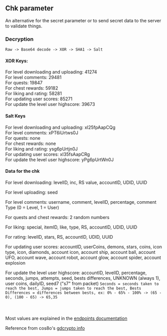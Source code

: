 ## Chk parameter
An alternative for the secret parameter or to send secret data to the server to validate things.
### Decryption
`Raw -> Base64 decode -> XOR -> SHA1 -> Salt`

#### XOR Keys:
For level downloading and uploading: 41274  
For level comments: 29481  
For quests: 19847  
For chest rewards: 59182  
For liking and rating: 58281  
For updating user scores: 85271  
For update the level user highscore: 39673
#### Salt Keys
For level downloading and uploading: xI25fpAapCQg  
For level comments: xPT6iUrtws0J  
For quests: none  
For chest rewards: none  
For liking and rating: ysg6pUrtjn0J  
For updating user scores: xI35fsAapCRg  
For update the level user highscore: yPg6pUrtWn0J
#### Data for the chk
For level downloading: levelID, inc, RS value, accountID, UDID, UUID  
  
For level uploading: seed  
  
For level comments: username, comment, levelID, percentage, comment Type (0 = Level, 1 = User)  
  
For quests and chest rewards: 2 random numbers  
  
For liking: special, itemID, like, type, RS, accountID, UDID, UUID  
  
For rating: levelID, stars, RS, accountID, UDID, UUID  
  
For updating user scores: accountID, userCoins, demons, stars, coins, icon type, icon, diamonds, account icon, account ship, account ball, account UFO, account wave, account robot, account glow, account spider, account explosion  
  
For update the level user highscore: accountID, levelID, percentage, seconds, jumps, attempts, seed, bests differences, UNKNOWN (always 1), user coins, dailyID, seed7 ("s7" from packet) `Seconds = seconds taken to reach the best, Jumps = jumps taken to reach the best, Bests Differences = differences between bests, ex: 0% - 65% - 100% -> (65 - 0), (100 - 65) -> 65,35`  
<br><br><br>
Most values are explained in the [endpoints documentation](https://github.com/SMJSGaming/GDDocs/blob/master/endpoints)  
  
Reference from cos8o's [gdcrypto info](https://github.com/Cos8o/GDCrypto/blob/master/include/gdcrypto.hpp)
